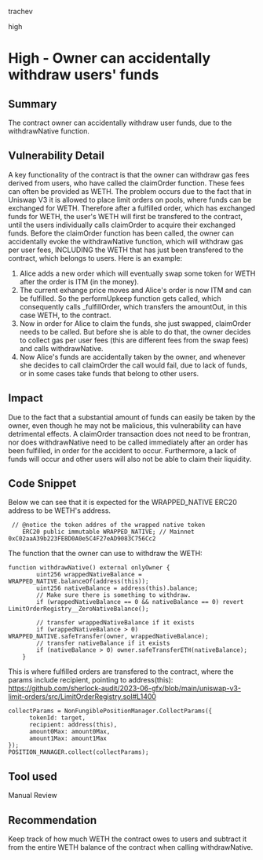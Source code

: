 trachev

high

# High - Owner can accidentally withdraw users' funds

## Summary
The contract owner can accidentally withdraw user funds, due to the withdrawNative function. 

## Vulnerability Detail
A key functionality of the contract is that the owner can withdraw gas fees derived from users, who have called the claimOrder function. These fees can often be provided as WETH. The problem occurs due to the fact that in Uniswap V3 it is allowed to place limit orders on pools, where funds can be exchanged for WETH. Therefore after a fulfilled order, which has exchanged funds for WETH, the user's WETH will first be transfered to the contract, until the users individually calls claimOrder to acquire their exchanged funds. Before the claimOrder function has been called, the owner can accidentally evoke the withdrawNative function, which will withdraw gas per user fees, INCLUDING the WETH that has just been transfered to the contract, which belongs to users.
Here is an example:
1. Alice adds a new order which will eventually swap some token for WETH after the order is ITM (in the money).
2. The current exhange price moves and Alice's order is now ITM and can be fulfilled. So the performUpkeep function gets called, which consequently calls _fulfillOrder, which transfers the amountOut, in this case WETH, to the contract.
3. Now in order for Alice to claim the funds, she just swapped, claimOrder needs to be called. But before she is able to do that, the owner decides to collect gas per user fees (this are different fees from the swap fees) and calls withdrawNative.
4. Now Alice's funds are accidentally taken by the owner, and whenever she decides to call claimOrder the call would fail, due to lack of funds, or in some cases take funds that belong to other users.

## Impact
Due to the fact that a substantial amount of funds can easily be taken by the owner, even though he may not be malicious, this vulnerability can have detrimental effects. A claimOrder transaction does not need to be frontran, nor does withdrawNative need to be called immediately after an order has been fulfilled, in order for the accident to occur. Furthermore, a lack of funds will occur and other users will also not be able to claim their liquidity.

## Code Snippet
Below we can see that it is expected for the WRAPPED_NATIVE ERC20 address to be WETH's address.
```solidity
 // @notice the token addres of the wrapped native token
    ERC20 public immutable WRAPPED_NATIVE; // Mainnet 0xC02aaA39b223FE8D0A0e5C4F27eAD9083C756Cc2
```
The function that the owner can use to withdraw the WETH:
```solidity
function withdrawNative() external onlyOwner {
        uint256 wrappedNativeBalance = WRAPPED_NATIVE.balanceOf(address(this));
        uint256 nativeBalance = address(this).balance;
        // Make sure there is something to withdraw.
        if (wrappedNativeBalance == 0 && nativeBalance == 0) revert LimitOrderRegistry__ZeroNativeBalance();

        // transfer wrappedNativeBalance if it exists
        if (wrappedNativeBalance > 0) WRAPPED_NATIVE.safeTransfer(owner, wrappedNativeBalance);
        // transfer nativeBalance if it exists
        if (nativeBalance > 0) owner.safeTransferETH(nativeBalance);
    }
```
This is where fulfilled orders are transfered to the contract, where the params include recipient, pointing to address(this):
https://github.com/sherlock-audit/2023-06-gfx/blob/main/uniswap-v3-limit-orders/src/LimitOrderRegistry.sol#L1400
```solidity
collectParams = NonFungiblePositionManager.CollectParams({
      tokenId: target,
      recipient: address(this),
      amount0Max: amount0Max,
      amount1Max: amount1Max
});
POSITION_MANAGER.collect(collectParams);
```

## Tool used

Manual Review

## Recommendation
Keep track of how much WETH the contract owes to users and subtract it from the entire WETH balance of the contract when calling withdrawNative.
